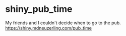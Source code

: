 # shiny_pub_time
My friends and I couldn't decide when to go to the pub. https://shiny.mdneuzerling.com/pub_time
